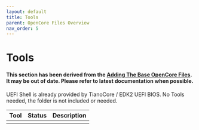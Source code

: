 ```yaml
---
layout: default
title: Tools
parent: OpenCore Files Overview
nav_order: 5
---
```


# Tools
#### This section has been derived from the <a href="https://dortania.github.io/OpenCore-Install-Guide/installer-guide/opencore-efi.html">Adding The Base OpenCore Files</a>. It may be out of date. Please refer to latest documentation when possible.

UEFI Shell is already provided by TianoCore / EDK2 UEFI BIOS. No Tools needed, the folder is not included or needed.

| Tool  | Status | Description | 
| ----- | ----- | ----- |
|  |  |  |
